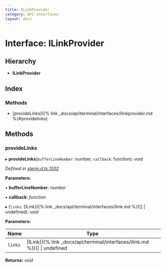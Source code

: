 ```yaml
---
title: ILinkProvider
category: API-interfaces
layout: docs
---
```



# Interface: ILinkProvider

## Hierarchy

* **ILinkProvider**

## Index

### Methods

* [provideLinks]({% link _docs/api/terminal/interfaces/ilinkprovider.md %}#providelinks)

## Methods

###  provideLinks

▸ **provideLinks**(`bufferLineNumber`: number, `callback`: function): *void*

*Defined in [xterm.d.ts:1202](https://github.com/xtermjs/xterm.js/blob/5.1.0/typings/xterm.d.ts#L1202)*

**Parameters:**

▪ **bufferLineNumber**: *number*

▪ **callback**: *function*

▸ (`links`: [ILink]({% link _docs/api/terminal/interfaces/ilink.md %})[] | undefined): *void*

**Parameters:**

Name | Type |
------ | ------ |
`links` | [ILink]({% link _docs/api/terminal/interfaces/ilink.md %})[] &#124; undefined |

**Returns:** *void*

